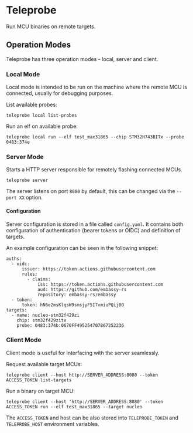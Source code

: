 # Teleprobe

Run MCU binaries on remote targets.

## Operation Modes
Teleprobe has three operation modes - local, server and client.

### Local Mode
Local mode is intended to be run on the machine where the remote MCU is connected, usually for debugging purposes.

List available probes:
```
teleprobe local list-probes
```

Run an elf on available probe:
```
teleprobe local run --elf test_max31865 --chip STM32H743BITx --probe 0483:374e
```

### Server Mode
Starts a HTTP server responsible for remotely flashing connected MCUs.

```
teleprobe server
```

The server listens on port `8080` by default, this can be changed via the `--port XX` option.

#### Configuration
Server configuration is stored in a file called `config.yaml`. It contains both configuration of authentication (bearer tokens or OIDC) and definition of targets.

An example configuration can be seen in the following snippet:
```
auths:
  - oidc:
      issuer: https://token.actions.githubusercontent.com
      rules:
        - claims:
            iss: https://token.actions.githubusercontent.com
            aud: https://github.com/embassy-rs
            repository: embassy-rs/embassy
  - token:
      token: hN6e2msKlqsW9smsjyF5I7xmiuPQij0O
targets:
  - name: nucleo-stm32f429zi
    chip: stm32f429zitx
    probe: 0483:374b:0670FF495254707867252236
```

### Client Mode
Client mode is useful for interfacing with the server seamlessly.

Request available target MCUs:
```
teleprobe client --host http://SERVER_ADDRESS:8080 --token ACCESS_TOKEN list-targets
```

Run a binary on target MCU:
```
teleprobe client --host 'http://SERVER_ADDRESS:8080' --token ACCESS_TOKEN run --elf test_max31865 --target nucleo
```

The `ACCESS_TOKEN` and host can be also stored into `TELEPROBE_TOKEN` and `TELEPROBE_HOST` environment variables.
